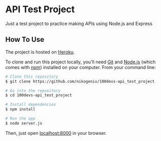 # API Test Project

Just a test project to practice making APIs using Node.js and Express

## How To Use

The project is hosted on [Heroku](https://nikogenix-api-test-project.herokuapp.com/).

To clone and run this project locally, you'll need [Git](https://git-scm.com) and [Node.js](https://nodejs.org/en/download/) (which comes with [npm](http://npmjs.com)) installed on your computer. From your command line:

```bash
# Clone this repository
$ git clone https://github.com/nikogenix/100devs-api_test_project

# Go into the repository
$ cd 100devs-api_test_project

# Install dependencies
$ npm install

# Run the app
$ node server.js

```

Then, just open [localhost:8000](http://localhost:8000) in your browser.
